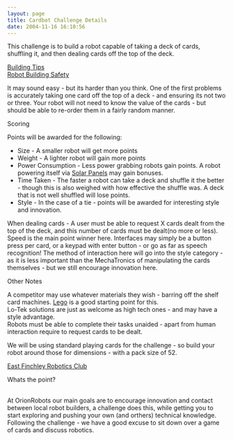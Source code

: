 ```yaml
---
layout: page
title: Cardbot Challenge Details
date: 2004-11-16 16:10:56
---
```

<p>This challenge is to build a robot capable of taking a deck of cards, shuffling it, and then dealing cards off the top of the deck.
</p>
<p><a class="wiki" href="/wiki/building_tips.html" title="Hints and helpers for actually building robots, and other stuff.">Building Tips</a>
<br/><a class="wiki" href="/wiki/robot_building_safety.html" title="Building robots can be dangerous - tips to help your safety">Robot Building Safety</a>
</p>
<p>It may sound easy - but its harder than you think. One of the first problems is accurately taking one card off the top of a deck - and ensuring its not two or three. Your robot will not need to know the value of the cards - but should be able to re-order them in a fairly random manner.
</p>
<div class="titlebar">Scoring</div>
<p>Points will be awarded for the following:
</p>
<ul><li> Size - A smaller robot will get more points
</li><li> Weight - A lighter robot will gain more points
</li><li> Power Consumption - Less power grabbing robots gain points. A robot powering itself via <a class="wiki" href="/wiki/solar_panel.html" title="Solar Panel">Solar Panels</a> may gain bonuses.
</li><li> Time Taken - The faster a robot can take a deck and shuffle it the better - though this is also weighed with how effective the shuffle was. A deck that is not well shuffled will lose points.
</li><li> Style - In the case of a tie - points will be awarded for interesting style and innovation.
</li></ul><p>When dealing cards - A user must be able to request X cards dealt from the top of the deck, and this number of cards must be dealt(no more or less). Speed is the main point winner here. Interfaces may simply be a button press per card, or a keypad with enter button - or go as far as speech recognition! The method of interaction here will go into the style category - as it is less important than  the MechaTronics of manipulating the cards themselves - but we still encourage innovation here.
</p>
<div class="titlebar">Other Notes</div>
<p>A competitor may use whatever materials they wish - barring off the shelf card machines. <a class="wiki" href="/wiki/lego.html" title="The best known construction toy">Lego</a> is a good starting point for this.
<br/>Lo-Tek solutions are just as welcome as high tech ones - and may have a style advantage.
<br/>Robots must be able to complete their tasks unaided - apart from human interaction require to request cards to be dealt.
</p>
<p>We will be using standard playing cards for the challenge - so build your robot around those for dimensions - with a pack size of 52.
</p>
<p><a class="wiki" href="/wiki/east_finchley_robotics_club.html" title="East Finchley Robotics Club">East Finchley Robotics Club</a>
</p>
<div class="titlebar">Whats the point?</div>
<p>
<br/>At OrionRobots our main goals are to encourage innovation and contact between local robot builders, a challenge does this, while getting you to start exploring and pushing your own (and orthers) technical knowledge. Following the challenge - we have a good excuse to sit down over a game of cards and discuss robotics.
</p>
